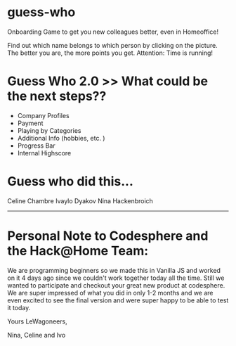 # guess-who

Onboarding Game to get you new colleagues better, even in Homeoffice!

Find out which name belongs to which person by clicking on the picture.
The better you are, the more points you get.
Attention: Time is running!

# Guess Who 2.0 >> What could be the next steps?? 
- Company Profiles
- Payment
- Playing by Categories
- Additional Info (hobbies, etc. )
- Progress Bar
- Internal Highscore

# Guess who did this...

Celine Chambre
Ivaylo Dyakov
Nina Hackenbroich


-------------------------

# Personal Note to Codesphere and the Hack@Home Team:

We are programming beginners so we made this in Vanilla JS and worked on it 4 days ago since we couldn't work together today all the time. 
Still we wanted to participate and checkout your great new product at codesphere. 
We are super impressed of what you did in only 1-2 months and we are even excited to see the final version and were super happy to be able to test it today. 

Yours LeWagoneers,

Nina, Celine and Ivo




